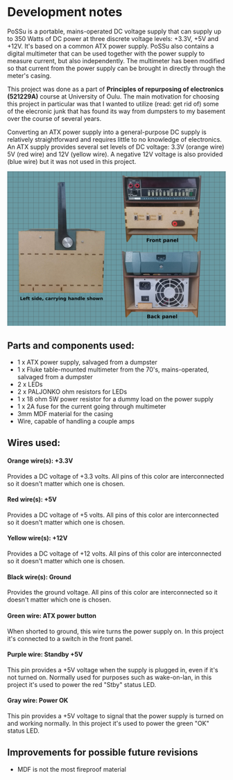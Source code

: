# Development notes

PoSSu is a portable, mains-operated DC voltage supply that can supply up to 350 Watts of DC power at three discrete voltage levels: +3.3V, +5V and +12V. It's based on a common ATX power supply. PoSSu also contains a digital multimeter that can be used together with the power supply to measure current, but also independently. The multimeter has been modified so that current from the power supply can be brought in directly through the meter's casing.

This project was done as a part of **Principles of repurposing of electronics (521229A)** course at University of Oulu. The main motivation for choosing this project in particular was that I wanted to utilize (read: get rid of) some of the elecronic junk that has found its way from dumpsters to my basement over the course of several years.

Converting an ATX power supply into a general-purpose DC supply is relatively straightforward and requires little to no knowledge of electronics. An ATX supply provides several set levels of DC voltage: 3.3V (orange wire) 5V (red wire) and 12V (yellow wire). A negative 12V voltage is also provided (blue wire) but it was not used in this project.

![Image](appearance.png)

## Parts and components used:

* 1 x ATX power supply, salvaged from a dumpster
* 1 x Fluke table-mounted multimeter from the 70's, mains-operated, salvaged from a dumpster
* 2 x LEDs
* 2 x PALJONKO ohm resistors for LEDs
* 1 x 18 ohm 5W power resistor for a dummy load on the power supply
* 1 x 2A fuse for the current going through multimeter
* 3mm MDF material for the casing
* Wire, capable of handling a couple amps

## Wires used:

#### Orange wire(s): +3.3V
Provides a DC voltage of +3.3 volts. All pins of this color are interconnected so it doesn't matter which one is chosen.
#### Red wire(s): +5V
Provides a DC voltage of +5 volts. All pins of this color are interconnected so it doesn't matter which one is chosen.
#### Yellow wire(s): +12V
Provides a DC voltage of +12 volts. All pins of this color are interconnected so it doesn't matter which one is chosen.
#### Black wire(s): Ground
Provides the ground voltage. All pins of this color are interconnected so it doesn't matter which one is chosen.
#### Green wire: ATX power button
When shorted to ground, this wire turns the power supply on. In this project it's connected to a switch in the front panel.
#### Purple wire: Standby +5V
This pin provides a +5V voltage when the supply is plugged in, even if it's not turned on. Normally used for purposes such as wake-on-lan, in this project it's used to power the red "Stby" status LED.
#### Gray wire: Power OK
This pin provides a +5V voltage to signal that the power supply is turned on and working normally. In this project it's used to power the green "OK" status LED. 

## Improvements for possible future revisions

* MDF is not the most fireproof material
